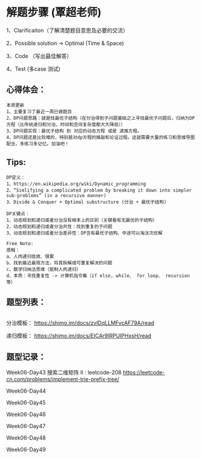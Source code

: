 # 解题步骤 (覃超老师)
1、Clarificaiton（了解清楚题目意思及必要的交流）

2、Possible solution -> Optimal (Time & Space)

3、Code （写出最佳解答）

4、Test (多case 测试)

## 心得体会：

```
本周更新
1、主要复习了最近一周已做题目
2、DP问题思路：就是找最优子结构（在分治得到子问题基础之上寻找最优子问题后，归纳为DP方程（比传统递归和分治，时间和空间复杂度都大大降低））
3、DP问题实现：最优子结构 到 对应的动态方程 或是 递推方程。
4、DP问题还是比较难的，特别是对dp方程的推敲和论证过程。这就需要大量的练习和思维导图配合，多练习多记忆。加油吧！

```

## Tips:

```
DP定义：
1、https://en.wikipedia.org/wiki/Dynamic_programming
2、“Simlifying a complicated problem by breaking it down into simpler sub-problems” (in a recursive manner)
3、Divide & Conquer + Optimal substructure (分治 + 最优子结构)

DP关键点：
1、动态规划和递归或者分治没有根本上的区别（关键看有无最优的子结构）
2、动态规划和递归或者分治共性：找到重复的子问题
3、动态规划和递归或者分治差异性：DP含有最优子结构、中途可以淘汰次优解

Free Note:
感触：
a、人肉递归低效、很累
b、找到最近最简方法，将其拆解成可重复解决的问题
c、数学归纳法思维（抵制人肉递归）
d、本质：寻找重复性 -> 计算机指令集（if else, while、 for loop、 recursion等）

```
## 题型列表：
```

```

分治模板：
https://shimo.im/docs/zvlDqLLMFvcAF79A/read

递归模板：
https://shimo.im/docs/EICAr9lRPUIPHxsH/read

## 题型记录：
Week06-Day43
搜索二维矩阵 II : leetcode-208
https://leetcode-cn.com/problems/implement-trie-prefix-tree/


Week06-Day44



Week06-Day45



Week06-Day46



Week06-Day47


Week06-Day48



Week06-Day49







